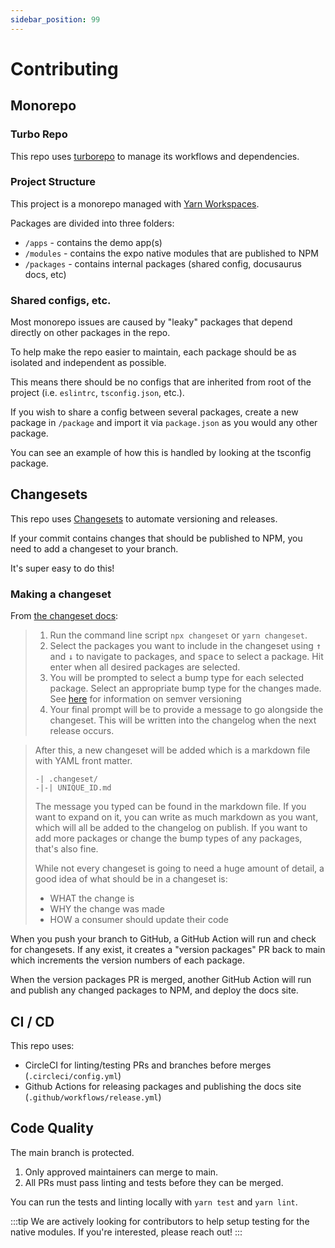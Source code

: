 ```yaml
---
sidebar_position: 99
---
```


# Contributing

## Monorepo

### Turbo Repo

This repo uses [turborepo](https://turbo.build/) to manage its workflows and dependencies.

### Project Structure

This project is a monorepo managed with [Yarn Workspaces](https://classic.yarnpkg.com/en/docs/workspaces/).

Packages are divided into three folders:

* `/apps` - contains the demo app(s)
* `/modules` - contains the expo native modules that are published to NPM
* `/packages` - contains internal packages (shared config, docusaurus docs, etc)

### Shared configs, etc.

Most monorepo issues are caused by "leaky" packages that depend directly on other packages in the repo.

To help make the repo easier to maintain, each package should be as isolated and independent as possible.

This means there should be no configs that are inherited from root of the project (i.e. `eslintrc`, `tsconfig.json`,
etc.).

If you wish to share a config between several packages, create a new package in `/package` and import it
via `package.json` as you would any other package.

You can see an example of how this is handled by looking at the tsconfig package.

## Changesets

This repo uses [Changesets](https://github.com/changesets/changesets) to automate versioning and releases.

If your commit contains changes that should be published to NPM, you need to add a changeset to your branch.

It's super easy to do this! 


### Making a changeset

From [the changeset docs](https://github.com/changesets/changesets/blob/main/docs/adding-a-changeset.md):

> 1. Run the command line script `npx changeset` or `yarn changeset`.
> 2. Select the packages you want to include in the changeset using <kbd>↑</kbd> and <kbd>↓</kbd> to navigate to packages,
>   and <kbd>space</kbd> to select a package. Hit enter when all desired packages are selected.
> 3. You will be prompted to select a bump type for each selected package. Select an appropriate bump type for the changes
>   made. See [here](https://semver.org/) for information on semver versioning
> 4. Your final prompt will be to provide a message to go alongside the changeset. This will be written into the changelog
>  when the next release occurs.

> After this, a new changeset will be added which is a markdown file with YAML front matter.
>
>```
>-| .changeset/
>-|-| UNIQUE_ID.md
>```
>
> The message you typed can be found in the markdown file. If you want to expand on it, you can write as much markdown as
> you want, which will all be added to the changelog on publish. If you want to add more packages or change the bump types
> of any packages, that's also fine.
>
> While not every changeset is going to need a huge amount of detail, a good idea of what should be in a changeset is:
>
> - WHAT the change is
> - WHY the change was made
> - HOW a consumer should update their code

When you push your branch to GitHub, a GitHub Action will run and check for changesets. If any exist, it creates a "version 
packages" PR back to main which increments the version numbers of each package.

When the version packages PR is merged, another GitHub Action will run and publish any changed packages to NPM, and deploy the docs site.

## CI / CD

This repo uses:

* CircleCI for linting/testing PRs and branches before merges (`.circleci/config.yml`)
* Github Actions for releasing packages and publishing the docs site (`.github/workflows/release.yml`)

## Code Quality

The main branch is protected.

1. Only approved maintainers can merge to main.
2. All PRs must pass linting and tests before they can be merged.

You can run the tests and linting locally with `yarn test` and `yarn lint`.

:::tip
We are actively looking for contributors to help setup testing for the native modules. If you're interested, please
reach out!
:::
